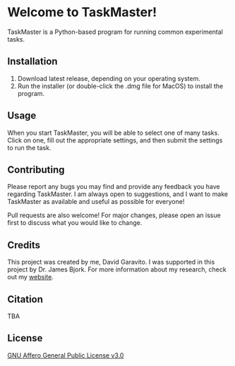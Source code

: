 # Welcome to TaskMaster!

TaskMaster is a Python-based program for running common experimental tasks. 

## Installation

1. Download latest release, depending on your operating system.
2. Run the installer (or double-click the .dmg file for MacOS) to install the program.

## Usage

When you start TaskMaster, you will be able to select one of many tasks. Click on one, fill out the appropriate 
settings, and then submit the settings to run the task.

## Contributing

Please report any bugs you may find and provide any feedback you have regarding TaskMaster. I am always open to 
suggestions, and I want to make TaskMaster as available and useful as possible for everyone!

Pull requests are also welcome! For major changes, please open an issue first to discuss what you would like to change.

## Credits

This project was created by me, David Garavito. I was supported in this project by Dr. James Bjork. For more information
about my research, check out my [website](https://choosealicense.com/licenses/agpl-3.0/).

## Citation

TBA

## License

[GNU Affero General Public License v3.0](https://choosealicense.com/licenses/agpl-3.0/)
